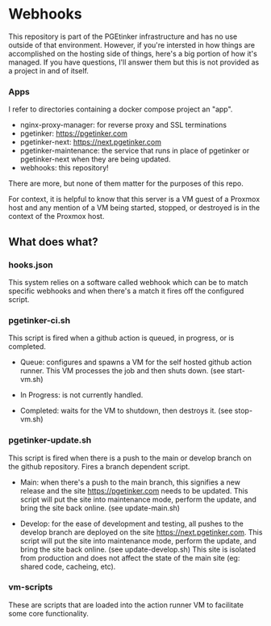 # Webhooks

This repository is part of the PGEtinker infrastructure and has no
use outside of that environment. However, if you're intersted in
how things are accomplished on the hosting side of things, here's
a big portion of how it's managed. If you have questions, I'll
answer them but this is not provided as a project in and of itself.

### Apps

I refer to directories containing a docker compose project an "app".

- nginx-proxy-manager: for reverse proxy and SSL terminations
- pgetinker: https://pgetinker.com
- pgetinker-next: https://next.pgetinker.com
- pgetinker-maintenance: the service that runs in place of
pgetinker or pgetinker-next when they are being updated.
- webhooks: this repository!

There are more, but none of them matter for the purposes of this
repo.

For context, it is helpful to know that this server is a VM guest
of a Proxmox host and any mention of a VM being started, stopped,
or destroyed is in the context of the Proxmox host.

## What does what?

### hooks.json

This system relies on a software called webhook which can be
to match specific webhooks and when there's a match it fires
off the configured script.

### pgetinker-ci.sh

This script is fired when a github action is queued, in progress,
or is completed.

- Queue: configures and spawns a VM for the self hosted github
action runner. This VM processes the job and then shuts down.
(see start-vm.sh)

- In Progress: is not currently handled.

- Completed: waits for the VM to shutdown, then destroys it.
(see stop-vm.sh)

### pgetinker-update.sh

This script is fired when there is a push to the main or develop
branch on the github repository. Fires a branch dependent script.

- Main: when there's a push to the main branch, this signifies a
new release and the site https://pgetinker.com needs to be updated.
This script will put the site into maintenance mode, perform the
update, and bring the site back online. (see update-main.sh)

- Develop: for the ease of development and testing, all pushes to
the develop branch are deployed on the site https://next.pgetinker.com.
This script will put the site into maintenance mode, perform the
update, and bring the site back online. (see update-develop.sh)
This site is isolated from production and does not affect the state of
the main site (eg: shared code, cacheing, etc).

### vm-scripts

These are scripts that are loaded into the action runner VM to
facilitate some core functionality.